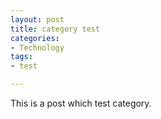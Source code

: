 ```yaml
---
layout: post
title: category test
categories:
- Technology
tags:
- test

---
```


This is a post which test category.